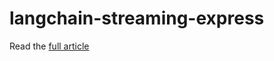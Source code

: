 # langchain-streaming-express

Read the [full article](https://dev.to/fibonacid/quick-guide-for-langchain-streaming-via-expressjs-iod)
